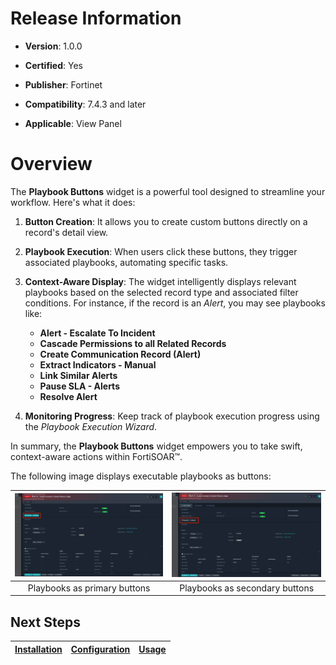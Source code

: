 # Release Information

- **Version**: 1.0.0

- **Certified**: Yes

- **Publisher**: Fortinet  

- **Compatibility**: 7.4.3 and later

- **Applicable**: View Panel

# Overview

The **Playbook Buttons** widget is a powerful tool designed to streamline your workflow. Here's what it does:

1. **Button Creation**: It allows you to create custom buttons directly on a record's detail view.
2. **Playbook Execution**: When users click these buttons, they trigger associated playbooks, automating specific tasks.
3. **Context-Aware Display**: The widget intelligently displays relevant playbooks based on the selected record type and associated filter conditions. For instance, if the record is an *Alert*, you may see playbooks like:

    - **Alert - Escalate To Incident**
    - **Cascade Permissions to all Related Records**
    - **Create Communication Record (Alert)**
    - **Extract Indicators - Manual**
    - **Link Similar Alerts**
    - **Pause SLA - Alerts**
    - **Resolve Alert**

4. **Monitoring Progress**: Keep track of playbook execution progress using the *Playbook Execution Wizard*.

In summary, the **Playbook Buttons** widget empowers you to take swift, context-aware actions within FortiSOAR&trade;.

The following image displays executable playbooks as buttons:

|![Widget to display playbook execution](./docs/res/playbook-action-btn-primary.png)|![Widget to display playbook execution](./docs/res/playbook-action-btn-secondary.png)|
|:--:|:--:|
|Playbooks as primary buttons|Playbooks as secondary buttons|

## Next Steps

| [Installation](./docs/setup.md#installation) | [Configuration](./docs/setup.md#configuration) | [Usage](./docs/usage.md) |
|----------------------------------------------|------------------------------------------------|--------------------------|